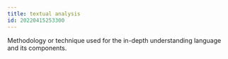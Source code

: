 ```yaml
---
title: textual analysis
id: 20220415253300
---
```


Methodology or technique used for the in-depth understanding language and its components.
